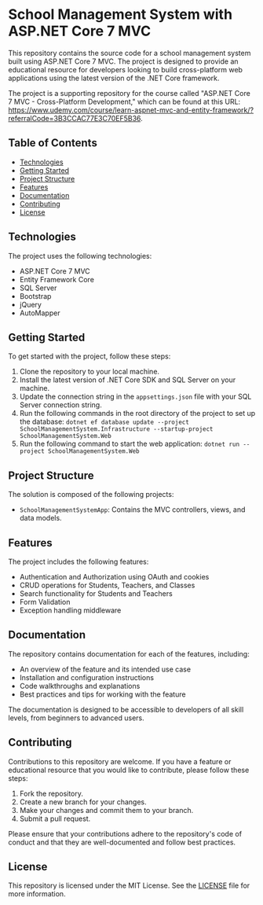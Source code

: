 # School Management System with ASP.NET Core 7 MVC

This repository contains the source code for a school management system built using ASP.NET Core 7 MVC. The project is designed to provide an educational resource for developers looking to build cross-platform web applications using the latest version of the .NET Core framework.

The project is a supporting repository for the course called "ASP.NET Core 7 MVC - Cross-Platform Development," which can be found at this URL: https://www.udemy.com/course/learn-aspnet-mvc-and-entity-framework/?referralCode=3B3CCAC77E3C70EF5B36.

## Table of Contents

- [Technologies](#technologies)
- [Getting Started](#getting-started)
- [Project Structure](#project-structure)
- [Features](#features)
- [Documentation](#documentation)
- [Contributing](#contributing)
- [License](#license)

## Technologies

The project uses the following technologies:

- ASP.NET Core 7 MVC
- Entity Framework Core
- SQL Server
- Bootstrap
- jQuery
- AutoMapper

## Getting Started

To get started with the project, follow these steps:

1. Clone the repository to your local machine.
2. Install the latest version of .NET Core SDK and SQL Server on your machine.
3. Update the connection string in the `appsettings.json` file with your SQL Server connection string.
4. Run the following commands in the root directory of the project to set up the database: `dotnet ef database update --project SchoolManagementSystem.Infrastructure --startup-project SchoolManagementSystem.Web`
5. Run the following command to start the web application: `dotnet run --project SchoolManagementSystem.Web`


## Project Structure

The solution is composed of the following projects:

- `SchoolManagementSystemApp`: Contains the MVC controllers, views, and data models.

## Features

The project includes the following features:

- Authentication and Authorization using OAuth and cookies
- CRUD operations for Students, Teachers, and Classes
- Search functionality for Students and Teachers
- Form Validation
- Exception handling middleware

## Documentation

The repository contains documentation for each of the features, including:

- An overview of the feature and its intended use case
- Installation and configuration instructions
- Code walkthroughs and explanations
- Best practices and tips for working with the feature

The documentation is designed to be accessible to developers of all skill levels, from beginners to advanced users.

## Contributing

Contributions to this repository are welcome. If you have a feature or educational resource that you would like to contribute, please follow these steps:

1. Fork the repository.
2. Create a new branch for your changes.
3. Make your changes and commit them to your branch.
4. Submit a pull request.

Please ensure that your contributions adhere to the repository's code of conduct and that they are well-documented and follow best practices.

## License

This repository is licensed under the MIT License. See the [LICENSE](LICENSE) file for more information.


